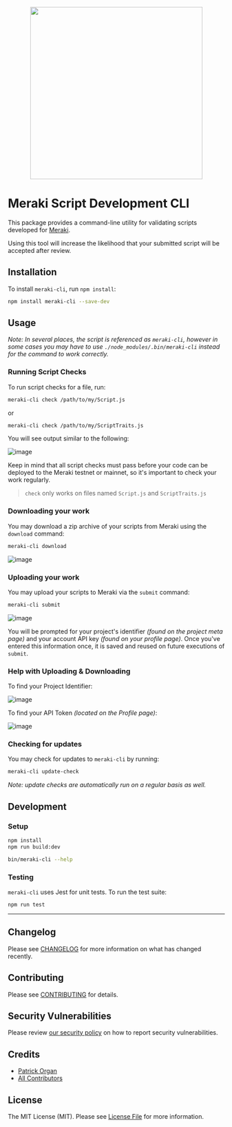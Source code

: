 <p align="center">
    <img style="width: 400px;" src="https://user-images.githubusercontent.com/5508707/149785606-961dba2b-1c08-4848-9d5c-0e3e089da04a.png" alt="" />
</p>

# Meraki Script Development CLI

This package provides a command-line utility for validating scripts developed for [Meraki](https://mraki.io).

Using this tool will increase the likelihood that your submitted script will be accepted after review.

## Installation

To install `meraki-cli`, run `npm install`:

```bash
npm install meraki-cli --save-dev
```

## Usage

_Note: In several places, the script is referenced as `meraki-cli`, however in some cases you may have to use `./node_modules/.bin/meraki-cli` instead for the command to work correctly._

### Running Script Checks

To run script checks for a file, run:

```bash
meraki-cli check /path/to/my/Script.js
```

or

```bash
meraki-cli check /path/to/my/ScriptTraits.js
```

You will see output similar to the following:

![image](https://user-images.githubusercontent.com/5508707/149785418-49c981f2-060e-4dcd-a0d5-296e9e3a81ca.png)

Keep in mind that all script checks must pass before your code can be deployed to the Meraki testnet or mainnet, so it's important to check your work regularly.

> `check` only works on files named `Script.js` and `ScriptTraits.js`

### Downloading your work

You may download a zip archive of your scripts from Meraki using the `download` command:

```bash
meraki-cli download
```
![image](https://user-images.githubusercontent.com/5508707/153680656-8daf377a-50ac-4c6a-872e-f5b7e8a181b6.png)

### Uploading your work

You may upload your scripts to Meraki via the `submit` command:

```bash
meraki-cli submit
```

![image](https://user-images.githubusercontent.com/5508707/153089544-10143ce8-b369-4696-b4da-5b503801cef9.png)

You will be prompted for your project's identifier _(found on the project meta page)_ and your account API key _(found on your profile page)_.  Once you've entered this information once, it is saved and reused on future executions of `submit`.


### Help with Uploading & Downloading

To find your Project Identifier:

![image](https://user-images.githubusercontent.com/5508707/153123394-6ad930d3-1230-4f75-83c9-4e1575828543.png)

To find your API Token _(located on the Profile page)_:

![image](https://user-images.githubusercontent.com/5508707/153123922-34a41322-7ba9-4994-a868-816fe682d738.png)


### Checking for updates

You may check for updates to `meraki-cli` by running:

```bash
meraki-cli update-check
```

_Note: update checks are automatically run on a regular basis as well._

## Development

### Setup

```bash
npm install
npm run build:dev

bin/meraki-cli --help
```

### Testing

`meraki-cli` uses Jest for unit tests.  To run the test suite:

`npm run test`

---

## Changelog

Please see [CHANGELOG](CHANGELOG.md) for more information on what has changed recently.

## Contributing

Please see [CONTRIBUTING](.github/CONTRIBUTING.md) for details.

## Security Vulnerabilities

Please review [our security policy](../../security/policy) on how to report security vulnerabilities.

## Credits

- [Patrick Organ](https://github.com/patinthehat)
- [All Contributors](../../contributors)

## License

The MIT License (MIT). Please see [License File](LICENSE) for more information.
